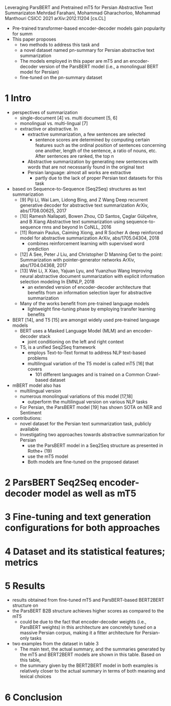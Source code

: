 Leveraging ParsBERT and Pretrained mT5 for Persian Abstractive Text Summarizaton
Mehrdad Farahani, Mohammad Gharachorloo, Mohammad Manthouri
CSICC 2021 arXiv:2012.11204 [cs.CL]

* Pre-trained transformer-based encoder-decoder models gain popularity for summ
* This paper proposes
  * two methods to address this task and
  * a novel dataset named pn-summary for Persian abstractive text summarization
  * The models employed in this paper are mT5 and an encoder-decoder version of
    the ParsBERT model (i.e., a monolingual BERT model for Persian)
  * fine-tuned on the pn-summary dataset

# 1 Intro

* perspectives of summarization
  * single-document [4] vs. multi document [5, 6]
  * monolingual vs. multi-lingual [7]
  * extractive or abstractive. In
    * extractive summarization, a few sentences are selected
      * sentence scores are determined by computing certain features such as the
        ordinal position of sentences concerning one another, length of the
        sentence, a ratio of nouns, etc. After sentences are ranked, the top n
    * Abstractive summarization by generating new sentences
      with words that are not necessarily found in the original text
    * Persian language: almost all works are extractive
      * partly due to the lack of proper Persian text datasets for this task
* based on Sequence-to-Sequence (Seq2Seq) structures as text summarization
  * [9] Piji Li, Wai Lam, Lidong Bing, and Z Wang
    Deep recurrent generative decoder for abstractive text summarization
    ArXiv, abs/1708.00625, 2017
  * [10] Ramesh Nallapati, Bowen Zhou, CD Santos, Çaglar Gülçehre, and B Xiang
    Abstractive text summarization using sequence-to-sequence rnns and beyond
    In CoNLL, 2016
  * [11] Romain Paulus, Caiming Xiong, and R Socher
    A deep reinforced model for abstractive summarization
    ArXiv, abs/1705.04304, 2018
    * combines reinforcement learning with supervised word prediction
  * [12] A See, Peter J Liu, and Christopher D Manning
    Get to the point: Summarization with pointer-generator networks
    ArXiv, abs/1704.04368, 2017
  * [13] Wei Li, X Xiao, Yajuan Lyu, and Yuanzhuo Wang
    Improving neural abstractive document summarization
      with explicit information selection modeling
    In EMNLP, 2018
    * an extended version of encoder-decoder architecture that benefits from an
      information selection layer for abstractive summarization
  * Many of the works benefit from pre-trained language models
    * lightweight fine-tuning phase by employing transfer learning benefits
* BERT [14], and T5 [15] are amongst widely used pre-trained language models
  * BERT uses a Masked Language Model (MLM) and an encoder-decoder stack
    * joint conditioning on the left and right context
  * T5, is a unified Seq2Seq framework
    * employs Text-to-Text format to address NLP text-based problems
    * multilingual variation of the T5 model is called mT5 [16] that covers
      * 101 different languages and is trained on a Common Crawl-based dataset
* mBERT model also has
  * multilingual version
  * numerous monolingual variations of this model [17,18]
    * outperform the multilingual version on various NLP tasks
  * For Persian, the ParsBERT model [19] has shown SOTA on NER and Sentiment
* contributions:
  * novel dataset for the Persian text summarization task, publicly available
  * Investigating two approaches towards abstractive summarization for Persian
    * use the ParsBERT model in a Seq2Seq structure as presented in Rothe+ (19)
    * use the mT5 model
    * Both models are fine-tuned on the proposed dataset

# 2 ParsBERT Seq2Seq encoder-decoder model as well as mT5

# 3 Fine-tuning and text generation configurations for both approaches

# 4 Dataset and its statistical features; metrics

# 5 Results

* results obtained from fine-tuned mT5 and ParsBERT-based BERT2BERT structure on
* the ParsBERT B2B structure achieves higher scores as compared to the mT5
  * could be due to the fact that encoder-decoder weights (i.e., ParsBERT
    weights) in this architecture are concretely tuned on a massive Persian
    corpus, making it a fitter architecture for Persian-only tasks
* two examples from the dataset in table 3
  * The main text, the actual summary, and the summaries generated by the mT5
    and BERT2BERT models are shown in this table. Based on this table,
  * the summary given by the BERT2BERT model in both examples is relatively
    closer to the actual summary in terms of both meaning and lexical choices

# 6 Conclusion
